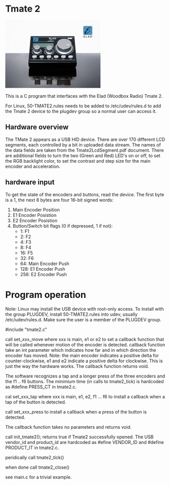 # Tmate 2
![TMate 2](tmate2.jpg)

This is a C program that interfaces with the Elad (Woodbox Radio) Tmate 2.

For Linux, 50-TMATE2.rules needs to be added to /etc/udev/rules.d to add the Tmate 2 device to the plugdev group so a normal user can access it.

## Hardware overview

The TMate 2 appears as a USB HID device. There are over 170 different LCD segments, each controlled by a bit in uploaded data stream. The names of the data fields are taken from the Tmate2LcdSegment.pdf document. There are additional fields to turn the two (Green and Red) LED's on or off, to set the RGB backlight color, to set the contrast and step size for the main encoder and acceleration.

## hardware input
To get the state of the encoders and buttons, read the device. The first byte is a 1, the next 8 bytes are four 16-bit signed words:
1. Main Encoder Position
2. E1 Encoder Posistion
3. E2 Encoder Posistion
4. Button/Switch bit flags (0 if depressed, 1 if not):
    -   1: F1
    -   2: F2
    -   4: F3
    -   8: F4
    -  16: F5
    -  32: F6
    -  64: Main Encoder Push
    - 128: E1 Encoder Push
    - 256: E2 Encoder Push

# Program operation
Note: Linux may install the USB device with root-only access. To install with the group PLUGDEV, install 50-TMATE2.rules into udev, usually /etc/udev/rules.d. Make sure the user is a member of the PLUGDEV group.

#include "tmate2.c"

call set_xxx_move where xxx is main, e1 or e2 to set a callback function that will be called whenever motion of the encoder is detected. callback function take an int parameter which indicates how far and in which direction the encoder has moved. Note: the main encoder indicates a positive delta for counter-clockwise, e1 and e2 indicate a positive delta for clockwise. This is just the way the hardware works. The callback function returns void.

The software recognizes a tap and a longer press of the three encoders and the f1 .. f6 buttons. The minimium time (in calls to tmate2_tick) is hardcoded as #define PRESS_CT in tmate2.c. 

cal set_xxx_tap where xxx is main, e1, e2, f1 ... f6 to install a callback when a tap of the button is detected.

call set_xxx_press to install a callback when a press of the button is detected. 

The callback function takes no parameters and returns void.


call init_tmate2();  returns true if Tmate2 successfully opened. The USB vendor_id and product_id are hardcoded as #efine VENDOR_ID and #define PRODUCT_IT in tmate2.c.

peridically call tmate2_tick()

when done call tmate2_close()

see main.c for a trivial example.
